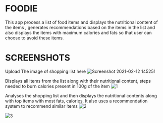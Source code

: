 # FOODIE
This app process a list of food items and displays the nutritional content of the items , generates recommendations based on the items in the list and also displays the items with maximum calories and fats so that user can choose to avoid these items.
# SCREENSHOTS
Upload The image of shopping list here
![Screenshot 2021-02-12 145251](https://user-images.githubusercontent.com/53873614/147878131-dab2d590-4448-4bd3-9bae-60781d716726.png)

Displays all items from the list along with their nutritional content, steps needed to burn calories present in 100g of the item
![1](https://user-images.githubusercontent.com/53873614/147878078-99497bef-fefd-4363-8c5d-599e30391209.png)

Analyses the shopping list and then displays the nutritional contents along with top items with most fats, calories.
It also uses a recommendation system to recommend similar items
![2](https://user-images.githubusercontent.com/53873614/147878042-93034f7d-c8c1-4917-83bf-22d0200a24d3.png)


![3](https://user-images.githubusercontent.com/53873614/147878096-1625ffd0-d9cd-495b-8f95-e203368d7811.png)

